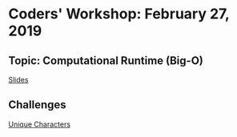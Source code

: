 # Coders' Workshop: February 27, 2019

## Topic: Computational Runtime (Big-O)

[Slides](https://slides.com/bbyunis/coder-s-workshop)

## Challenges

[Unique Characters](../../../Coding-Challenges/uniqueCharacters)
